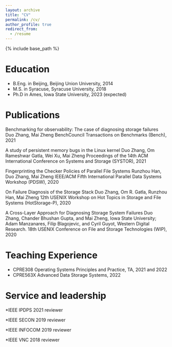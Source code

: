 ```yaml
---
layout: archive
title: "CV"
permalink: /cv/
author_profile: true
redirect_from:
  - /resume
---
```


{% include base_path %}

Education
======
* B.Eng. in Beijing, Beijing Union University, 2014
* M.S. in Syracuse, Syracuse University, 2018
* Ph.D in Ames, Iowa State University, 2023 (expected)

Publications
======
Benchmarking for observability: The case of diagnosing storage failures
Duo Zhang, Mai Zheng
BenchCouncil Transactions on Benchmarks (Bench), 2021

A study of persistent memory bugs in the Linux kernel
Duo Zhang, Om Rameshwar Gatla, Wei Xu, Mai Zheng
Proceedings of the 14th ACM International Conference on Systems and Storage (SYSTOR), 2021

Fingerprinting the Checker Policies of Parallel File Systems
Runzhou Han, Duo Zhang, Mai Zheng
IEEE/ACM Fifth International Parallel Data Systems Workshop (PDSW), 2020

On Failure Diagnosis of the Storage Stack
Duo Zhang, Om R. Gatla, Runzhou Han, Mai Zheng
12th USENIX Workshop on Hot Topics in Storage and File Systems (HotStorage-P), 2020	

A Cross-Layer Approach for Diagnosing Storage System Failures
Duo Zhang, Chander Bhushan Gupta, and Mai Zheng, Iowa State University; Adam Manzanares, Filip Blagojevic, and Cyril Guyot, Western Digital Research. 
18th USENIX Conference on File and Storage Technologies (WIP), 2020

    
Teaching Experience
======
* CPRE308 Operating Systems Principles and Practice, TA, 2021 and 2022
* CPRE563X Advanced Data Storage Systems, 2022
  
Service and leadership
======
*IEEE IPDPS 2021 reviewer

*IEEE SECON 2019 reviewer

*IEEE INFOCOM 2019 reviewer

*IEEE VNC 2018 reviewer

